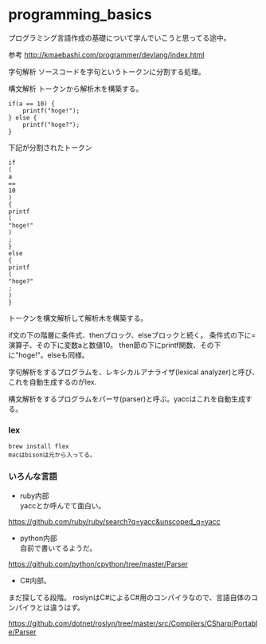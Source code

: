 # programming_basics

プログラミング言語作成の基礎について学んでいこうと思ってる途中。

参考
http://kmaebashi.com/programmer/devlang/index.html

字句解析
ソースコードを字句というトークンに分割する処理。

構文解析
トークンから解析木を構築する。


```
if(a == 10) {
    printf("hoge!");
} else {
    printf("hoge?");
}
```

下記が分割されたトークン


```
if
(
a
==
10
)
{
printf
(
"hoge!"
)
;
}
else
{
printf
(
"hoge?"
;
)
}
```


トークンを構文解析して解析木を構築する。

if文の下の階層に条件式、thenブロック、elseブロックと続く。
条件式の下に=演算子、その下に変数aと数値10。
then節の下にprintf関数、その下に"hoge!"。elseも同様。

字句解析をするプログラムを、レキシカルアナライザ(lexical analyzer)と呼び、これを自動生成するのがlex.

構文解析をするプログラムをパーサ(parser)と呼ぶ。yaccはこれを自動生成する。


### lex


```
brew install flex
macはbisonは元から入ってる。
```


### いろんな言語

- ruby内部    
yaccとか呼んでて面白い。

https://github.com/ruby/ruby/search?q=yacc&unscoped_q=yacc

- python内部    
自前で書いてるようだ。

https://github.com/python/cpython/tree/master/Parser


- C#内部。    

まだ探してる段階。
roslynはC#によるC#用のコンパイラなので、言語自体のコンパイラとは違うはず。


https://github.com/dotnet/roslyn/tree/master/src/Compilers/CSharp/Portable/Parser





